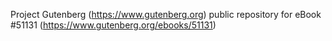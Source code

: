 Project Gutenberg (https://www.gutenberg.org) public repository for
eBook #51131 (https://www.gutenberg.org/ebooks/51131)
